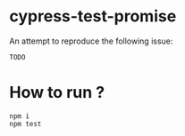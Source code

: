 # cypress-test-promise

An attempt to reproduce the following issue:

```
TODO
```

# How to run ?

```
npm i
npm test
```
